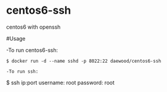 # centos6-ssh
centos6 with openssh

#Usage

-To run centos6-ssh:
```
$ docker run -d --name sshd -p 8022:22 daewood/centos6-ssh

-To run ssh:
```
$ ssh ip:port
username: root
password: root